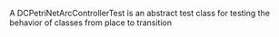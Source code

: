 A DCPetriNetArcControllerTest is an abstract test class for testing the behavior of classes from place to transition